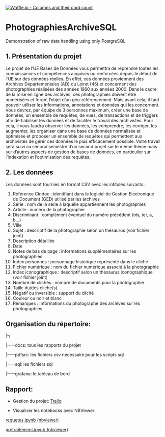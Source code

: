 [![Waffle.io - Columns and their card count](https://badge.waffle.io/mhoangvslev/PhotographiesArchiveSQL.svg?columns=all)](https://waffle.io/mhoangvslev/PhotographiesArchiveSQL)

# PhotographiesArchiveSQL
Demonstration of raw data handling using only PostgreSQL

## 1. Présentation du projet
Le projet de l’UE Bases de Données vous permettra de reprendre toutes les connaissances et compétences acquises ou renforcées depuis le début de l’UE sur des données réelles. En effet, ces données proviennent des Archives Départementales (AD) du Loiret (45) et concernent des photographies réalisées des années 1960 aux années 2000. Dans le cadre de la mise en ligne des archives, ces photographies doivent être numérisées et feront l’objet d’un géo-référencement. Mais avant cela, il faut pouvoir utiliser les informations, annotations et données qui les concernent. Vous devrez, par équipe de 3 personnes maximum, créer une base de données, un ensemble de requêtes, de vues, de transactions et de triggers afin de fiabiliser les données et de faciliter le travail des archivistes. Pour cela, il vous faudra observer les données, les comprendre, les corriger, les augmenter, les organiser dans une base de données normalisée et optimisée et proposer un ensemble de requêtes qui permettent aux archivistes de gérer ces données le plus efficacement possible. Votre travail sera suivi au second semestre d’un second projet sur le même thème mais sur d’autres aspects de gestion de bases de données, en particulier sur l’indexation et l’optimisation des requêtes.

## 2. Les données
Les données sont fournies en format CSV avec les intitulés suivants :
  1. Référence Cindoc : identifiant dans le logiciel de Gestion Electronique de Document (GED) utilisé par les archives
  2. Série : nom de la série à laquelle appartiennent les photographies
  3. Article : numéro de la photographie
  4. Discriminant : complément éventuel du numéro précédent (bis, ter, a, b…)
  5. Ville
  6. Sujet : descriptif de la photographie selon un thésaurus (voir fichier joint)
  7. Description détaillée
  8. Date
  9. Notes de bas de page : informations supplémentaires sur les photographies
  10. Index personnes : personnage historique représenté dans le cliché
  11. Fichier numérique : nom du fichier numérique associé à la photographie
  12. Index iconographique : descriptif selon un thésaurus iconographique (voir fichier joint)
  13. Nombre de clichés : nombre de documents pour la photographie
  14. Taille du/des cliché(s)
  15. Négatif ou inversible : support du cliché
  16. Couleur ou noir et blanc
  17. Remarques : informations du photographe des archives sur les photographies

## Organisation du répertoire:
|-/

|----docs: tous les rapports du projet

|----pdfsrc: les fichiers csv nécessaire pour les scripts sql

|----sql: les fichiers sql

|----grafana: le tableau de bord

## Rapport:
- Gestion du projet:
[Trello](https://trello.com/b/traOSgOr/tea-bd)

- Visualiser les notebooks avec NBViewer:

[requetes.ipynb (nbviewer)](https://nbviewer.jupyter.org/github/mhoangvslev/PhotographiesArchiveSQL/blob/master/docs/phase%201/requetes.ipynb)

[pretraitement.ipynb (nbviewer)](https://nbviewer.jupyter.org/github/mhoangvslev/PhotographiesArchiveSQL/blob/master/docs/phase%201/pretraitement.ipynb)
